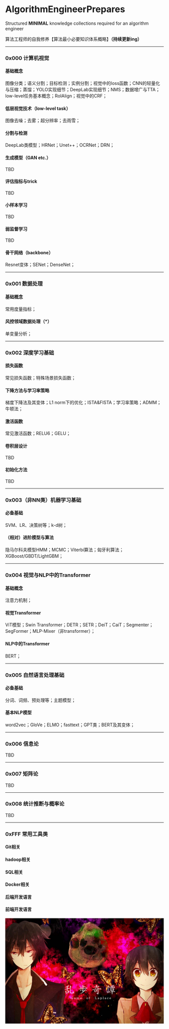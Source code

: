 # AlgorithmEngineerPrepares
Structured **MINIMAL** knowledge collections required for an algorithm engineer

算法工程师的自我修养【算法最小必要知识体系概略】**（持续更新ing）**

---

### 0x000 计算机视觉

#### 基础概念

图像分类；语义分割；目标检测；实例分割；视觉中的loss函数；CNN的轻量化与压缩；蒸馏；YOLO实现细节；DeepLab实现细节；NMS；数据增广与TTA；low-level任务基本概念；RoIAlign；视觉中的CRF；

#### 低层视觉技术（low-level task）

图像去噪；去雾；超分辨率；去雨雪；

#### 分割与检测

DeepLab类模型；HRNet；Unet++；OCRNet；DRN；

#### 生成模型（GAN etc.）

TBD

#### 评估指标与trick

TBD

#### 小样本学习

TBD

#### 弱监督学习

TBD

#### 骨干网络（backbone）

Resnet变体；SENet；DenseNet；



---

### 0x001 数据处理

#### 基础概念

常用度量指标；

#### 风控领域数据处理（*）

单变量分析；



---

### 0x002 深度学习基础

#### 损失函数

常见损失函数；特殊场景损失函数；

#### 下降方法与学习率策略

梯度下降法及其变体；L1 norm下的优化；ISTA&FISTA；学习率策略；ADMM；牛顿法；

#### 激活函数

常见激活函数；RELU6；GELU；

#### 卷积层设计

TBD

#### 初始化方法

TBD



---

### 0x003（非NN类）机器学习基础

#### 必备基础

SVM、LR、决策树等；k-d树；



#### （相对）进阶模型与算法

隐马尔科夫模型HMM；MCMC；Viterbi算法；匈牙利算法；XGBoost/GBDT/LightGBM；



---

### 0x004 视觉与NLP中的Transformer

#### 基础概念

注意力机制；

#### 视觉Transformer

ViT模型；Swin Transformer；DETR；SETR；DeiT；CaiT；Segmenter；SegFormer；MLP-Mixer（非transformer）；

#### NLP中的Transformer

BERT；



---

### 0x005 自然语言处理基础

#### 必备基础

分词、词频、预处理等；主题模型；



#### 基本NLP模型

word2vec；GloVe；ELMO；fasttext；GPT类；BERT及其变体；



---

### 0x006 信息论

TBD





---

### 0x007 矩阵论

TBD





---

### 0x008 统计推断与概率论

TBD







---

### 0xFFF 常用工具类

#### Git相关

#### hadoop相关

#### SQL相关

#### Docker相关

#### 后端开发语言

#### 前端开发语言





![机器学习笔记：SVM与凸优化基础](assets/v2-fd91525e087c2cb3486d0c5c1fa99262_r.jpg)

